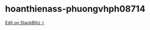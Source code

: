 # hoanthienass-phuongvhph08714

[Edit on StackBlitz ⚡️](https://stackblitz.com/edit/hoanthienass-phuongvhph08714)